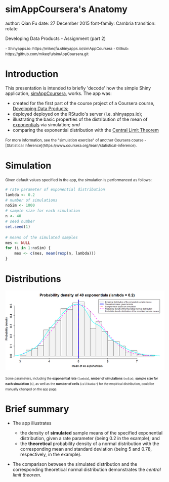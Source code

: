 simAppCoursera's Anatomy
========================================================
author: Qian Fu
date: 27 December 2015
font-family: Cambria
transition: rotate

Developing Data Products - Assignment (part 2)

<small>
- Shinyapps.io: https://mikeqfu.shinyapps.io/simAppCoursera
- Github: https://github.com/mikeqfu/simAppCoursera.git
</small>

Introduction
========================================================
This presentation is intended to briefly 'decode' how the simple Shiny application, [simAppCoursera](https://mikeqfu.shinyapps.io/simAppCoursera), works. The app was:

- created for the first part of the course project of a Coursera course, [Developing Data Products](https://www.coursera.org/learn/data-products);  
- deployed deployed on the RStudio's server (i.e. shinyapps.io); 
- illustrating the basic properties of the distribution of the mean of [exponentials](https://en.wikipedia.org/wiki/Exponential_distribution) via simulation; *and* 
- comparing the exponential distribution with the [Central Limit Theorem](https://en.wikipedia.org/wiki/Central_limit_theorem)

<small>
For more information, see the "simulation exercise" of another Coursera course - [Statistical Inference](https://www.coursera.org/learn/statistical-inference). 
</small>


Simulation
========================================================
<small>
Given default values specified in the app, the simulation is performanced as follows:
</small>


```r
# rate parameter of exponential distribution
lambda <- 0.2
# number of simulations
noSim <- 1000
# sample size for each simulation
n <- 40
# seed number
set.seed(1)   

# means of the simulated samples
mes <- NULL
for (i in 1:noSim) {
    mes <- c(mes, mean(rexp(n, lambda)))
}
```




Distributions
========================================================

![plot of chunk unnamed-chunk-2](simAppCoursera-figure/unnamed-chunk-2-1.png) 

<small><small>
Some parameters, including the **exponential rate** (`lambda`), **nmber of simulations** (`noSim`), **sample size for each simulation** (`n`), as well as the **number of cells** (`cellNumber`) for the empirical distribution, could be manually changed on the app page.
</small></small>



Brief summary
========================================================
- The app illustrates
    - the density of **simulated** sample means of the specified exponential distribution, given a rate parameter (being 0.2 in the example); and 
    - the **theoretical** probability density of a normal distribution with the corresponding mean and standard deviation (being 5 and 0.78, respectively, in the example).

- The comparison between the simulated distribution and the corresponding theoretical normal distribution demonstrates the *central limit theorem*.

